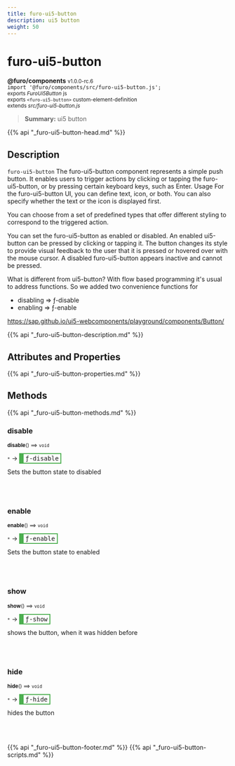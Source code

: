 ```yaml
---
title: furo-ui5-button
description: ui5 button
weight: 50
---
```


# furo-ui5-button
**@furo/components** <small>v1.0.0-rc.6</small>
<br>`import '@furo/components/src/furo-ui5-button.js';`<small>
<br>exports *FuroUi5Button* js
<br>exports `<furo-ui5-button>` custom-element-definition
<br>extends *src/furo-ui5-button.js*</small>

> **Summary:** ui5 button

{{% api "_furo-ui5-button-head.md" %}}

## Description

`furo-ui5-button`
The furo-ui5-button component represents a simple push button. It enables users to trigger actions by clicking or
tapping the furo-ui5-button, or by pressing certain keyboard keys, such as Enter.
Usage
For the furo-ui5-button UI, you can define text, icon, or both. You can also specify whether the text or the icon is displayed first.

You can choose from a set of predefined types that offer different styling to correspond to the triggered action.

You can set the furo-ui5-button as enabled or disabled.
An enabled ui5-button can be pressed by clicking or tapping it.
The button changes its style to provide visual feedback to the user that it is pressed or hovered over with the mouse cursor.
A disabled furo-ui5-button appears inactive and cannot be pressed.

What is different from ui5-button?
With flow based programming it's usual to address functions. So we added two convenience functions for
- disabling => ƒ-disable
- enabling => ƒ-enable

https://sap.github.io/ui5-webcomponents/playground/components/Button/

{{% api "_furo-ui5-button-description.md" %}}


## Attributes and Properties
{{% api "_furo-ui5-button-properties.md" %}}








## Methods
{{% api "_furo-ui5-button-methods.md" %}}



### **disable**
<small>**disable**() ⟹ `void`</small>

<small>`*`</small> →
<span  style="border-width:2px 2px 2px 10px; border-style: solid;border-color:  rgb(76, 175, 80);font-family:monospace; padding:2px 4px;">ƒ-disable</span>

Sets the button state to disabled

<br><br>

### **enable**
<small>**enable**() ⟹ `void`</small>

<small>`*`</small> →
<span  style="border-width:2px 2px 2px 10px; border-style: solid;border-color:  rgb(76, 175, 80);font-family:monospace; padding:2px 4px;">ƒ-enable</span>

Sets the button state to enabled

<br><br>

### **show**
<small>**show**() ⟹ `void`</small>

<small>`*`</small> →
<span  style="border-width:2px 2px 2px 10px; border-style: solid;border-color:  rgb(76, 175, 80);font-family:monospace; padding:2px 4px;">ƒ-show</span>

shows the button, when it was hidden before

<br><br>

### **hide**
<small>**hide**() ⟹ `void`</small>

<small>`*`</small> →
<span  style="border-width:2px 2px 2px 10px; border-style: solid;border-color:  rgb(76, 175, 80);font-family:monospace; padding:2px 4px;">ƒ-hide</span>

hides the button

<br><br>




{{% api "_furo-ui5-button-footer.md" %}}
{{% api "_furo-ui5-button-scripts.md" %}}
